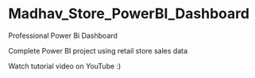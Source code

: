 # Madhav_Store_PowerBI_Dashboard
Professional Power Bi Dashboard

Complete Power BI project using retail store sales data 

Watch tutorial video on YouTube :)
